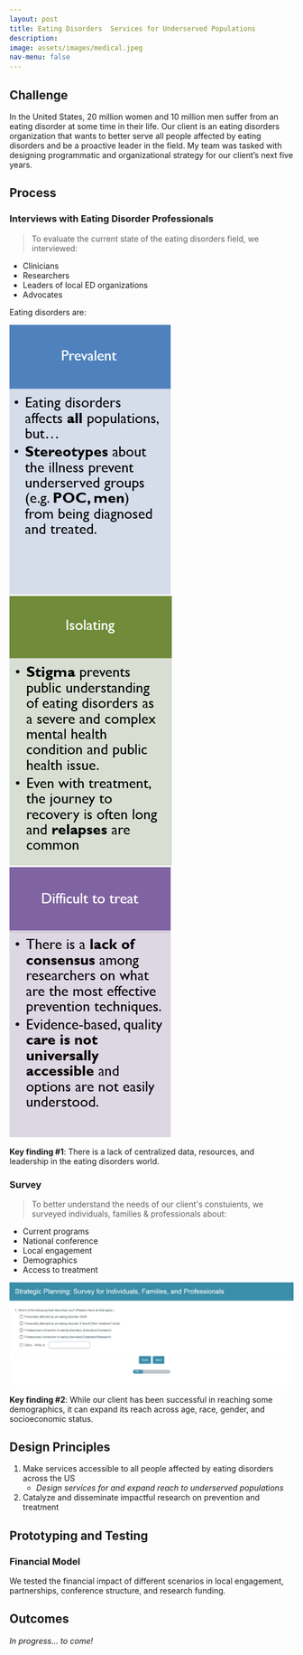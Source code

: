 ```yaml
---
layout: post
title: Eating Disorders  Services for Underserved Populations
description: 
image: assets/images/medical.jpeg
nav-menu: false
---
```


## Challenge

In the United States, 20 million women and 10 million men suffer from an eating disorder at some time in their life. Our client is an eating disorders organization that wants to better serve all people affected by eating disorders and be a proactive leader in the field. My team was tasked with designing programmatic and organizational strategy for our client’s next five years.  

## Process

### Interviews with Eating Disorder Professionals
> To evaluate the current state of the eating disorders field, we interviewed:
- Clinicians
- Researchers
- Leaders of local ED organizations
- Advocates


Eating disorders are: 

<img src="assets/images/EDtriad1.png">
<img src="assets/images/EDtriad2.png">
<img src="assets/images/EDtriad3.png">

**Key finding #1**: There is a lack of centralized data, resources, and leadership in the eating disorders world.

### Survey 
> To better understand the needs of our client's constuients, we surveyed individuals, families & professionals about:
- Current programs 
- National conference
- Local engagement
- Demographics
- Access to treatment

<img src="assets/images/EDsurvey1.png" style="width: 800px;"/>

**Key finding #2**: While our client has been successful in reaching some demographics, it can expand its reach across age, race, gender, and socioeconomic status.

## Design Principles
1.	Make services accessible to all people affected by eating disorders across the US<br>
    - *Design services for and expand reach to underserved populations*
2.	Catalyze and disseminate impactful research on prevention and treatment

## Prototyping and Testing

### Financial Model 
We tested the financial impact of different scenarios in local engagement, partnerships, conference structure, and research funding.

## Outcomes
*In progress… to come!*
